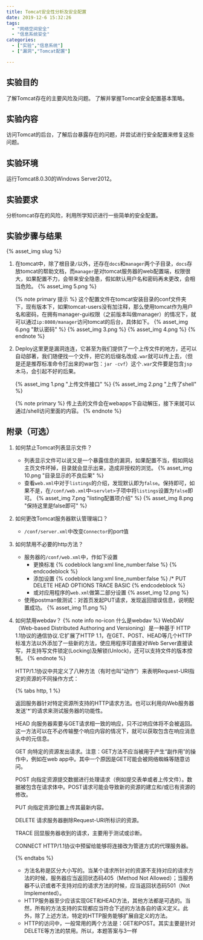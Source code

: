 ```yaml
---
title: Tomcat安全性分析及安全配置 
date: 2019-12-6 15:32:26 
tags:
  - "网络空间安全"
  - "信息系统安全"
categories:
  - ["实验","信息系统"]
  - ["漏洞","Tomcat配置"]

---
```


## 实验目的

了解Tomcat存在的主要风险及问题。 了解并掌握Tomcat安全配置基本策略。

<!-- more -->

## 实验内容

访问Tomcat的后台，了解后台暴露存在的问题，并尝试进行安全配置来修复这些问题。

## 实验环境

运行Tomcat8.0.30的Windows Server2012。

## 实验要求

分析tomcat存在的风险，利用所学知识进行一些简单的安全配置。

## 实验步骤与结果

{% asset_img slug %}

1. 在tomcat中，除了根目录`/`以外，还存在`docs`和`manager`两个子目录，`docs`存放tomcat的帮助文档，而`manager`是对tomcat服务器的web配置端，权限很大，如果配置不力，会带来安全隐患，假如默认用户名和密码再未更改，会相当危险。
    {% asset_img 5.png %}

    {% note primary 提示 %}
    这个配置文件在tomcat安装目录的conf文件夹下，现有版本下，如果tomcat-users没有加注释，那么使用tomcat作为用户名和密码，在拥有manager-gui权限（之前版本叫做manager）的情况下，就可以通过<code>ip:8080/manager</code>访问tomcat的后台，具体如下。
    {% asset_img 6.png "默认密码" %}
    {% asset_img 3.png %}
    {% asset_img 4.png %} 
    {% endnote %}
2. Deploy这里更是漏洞连连，它甚至为我们提供了一个上传文件的地方，还可以自动部著，我们随便找一个文件，把它的后缀名改成`.war`就可以传上去，（但是还是推荐标准命令打出来的war包：`jar -cvf`）这个`.war`文件要是包含`jsp`木马，会引起不好的后果。

    {% asset_img 1.png "上传文件接口" %}
    {% asset_img 2.png "上传了shell" %}

    {% note primary %}
    传上去的文件会在webapps下自动解压，接下来就可以通过/shell访问里面的内容。
    {% endnote %}

## 附录（可选）

1. 如何禁止Tomcat列表显示文件？
    - 列表显示文件可以说又是一个暴露信息的漏洞，如果配置不当，假如网站主页文件坏掉，目录就会显示出来，造成非授权的浏览。
       {% asset_img 10.png "目录显示的不良后果" %}
    - 查看`web.xml`中对于`listings`的介绍，发现默认即为`false`。保持即可，如果不是，在`/conf/web.xml`中`<servlet>`子项中将`listings`设置为`false`即可。
       {% asset_img 7.png "listing配置项介绍" %} {% asset_img 8.png "保持这里是false即可" %}

2. 如何更改Tomcat服务器默认管理端口？
    - `/conf/server.xml`中改变`Connector`的port值

3. 如何禁用不必要的http方法？
    - 服务器的`/conf/web.xml`中，作如下设置
        * 更换标准
           {% codeblock lang:xml line_number:false %}
           <web-app xmlns="http://java.sun.com/xml/ns/j2ee"
           xmlns:xsi="http://www.w3.org/2001/XMLSchema-instance"
           xsi:schemaLocation="http://java.sun.com/xml/ns/j2ee/web-app_2_4.xsd"
           version="2.4">
           {% endcodeblock %}
        * 添加设置
           {% codeblock lang:xml line_number:false %}
           <security-constraint>
           <web-resource-collection>
           <url-pattern>/*</url-pattern>
           <http-method>PUT</http-method>
           <http-method>DELETE</http-method>
           <http-method>HEAD</http-method>
           <http-method>OPTIONS</http-method>
           <http-method>TRACE</http-method>
           </web-resource-collection>
           <auth-constraint>
           </auth-constraint>
           </security-constraint>
           <login-config>
           <auth-method>BASIC</auth-method>
           </login-config>
           {% endcodeblock %}
        * 或对应用程序的`web.xml`做第二部分设置 {% asset_img 12.png %}
    - 使用postman做测试：对首页发起PUT请求，发现返回错误信息，说明配置成功。 {% asset_img 11.png %}

4. 如何禁用webdav？
    {% note info no-icon 什么是webdav %}
    WebDAV（Web-based Distributed Authoring and Versioning）是一种基于 HTTP 1.1协议的通信协议.它扩展了HTTP 1.1，在GET、POST、HEAD等几个HTTP标准方法以外添加了一些新的方法，使应用程序可直接对Web Server直接读写，并支持写文件锁定(Locking)及解锁(Unlock)，还可以支持文件的版本控制。
    {% endnote %}

    HTTP/1.1协议中共定义了八种方法（有时也叫“动作”）来表明Request-URI指定的资源的不同操作方式：

    {% tabs http, 1 %}

	<!-- tab OPTIONS -->
	返回服务器针对特定资源所支持的HTTP请求方法。也可以利用向Web服务器发送'*'的请求来测试服务器的功能性。
	<!-- endtab -->
	<!-- tab HEAD -->
	HEAD 向服务器索要与GET请求相一致的响应，只不过响应体将不会被返回。这一方法可以在不必传输整个响应内容的情况下，就可以获取包含在响应消息头中的元信息。
	<!-- endtab -->
	<!-- tab GET-->
	GET 向特定的资源发出请求。注意：GET方法不应当被用于产生“副作用”的操作中，例如在web app中。其中一个原因是GET可能会被网络蜘蛛等随意访问。
	<!-- endtab -->
	<!-- tab POST -->
	POST 向指定资源提交数据进行处理请求（例如提交表单或者上传文件）。数据被包含在请求体中。POST请求可能会导致新的资源的建立和/或已有资源的修改。
	<!-- endtab -->
	<!-- tab PUT -->
	PUT 向指定资源位置上传其最新内容。
	<!-- endtab -->
	<!-- tab DELETE -->
	DELETE 请求服务器删除Request-URI所标识的资源。
	<!-- endtab -->
	<!-- tab TRACE -->
	TRACE 回显服务器收到的请求，主要用于测试或诊断。
	<!-- endtab -->
	<!-- tab CONNECT -->
	CONNECT HTTP/1.1协议中预留给能够将连接改为管道方式的代理服务器。
	<!-- endtab -->
	{% endtabs %}

   * 方法名称是区分大小写的。当某个请求所针对的资源不支持对应的请求方法的时候，服务器应当返回状态码405（Method Not Allowed）；当服务器不认识或者不支持对应的请求方法的时候，应当返回状态码501（Not Implemented）。
   * HTTP服务器至少应该实现GET和HEAD方法，其他方法都是可选的。当然，所有的方法支持的实现都应当符合下述的方法各自的语义定义。此外，除了上述方法，特定的HTTP服务能够扩展自定义的方法。
   * HTTP的访问中，一般常用的两个方法是：GET和POST。其实主要是针对DELETE等方法的禁用。所以，本题答案与3一样
